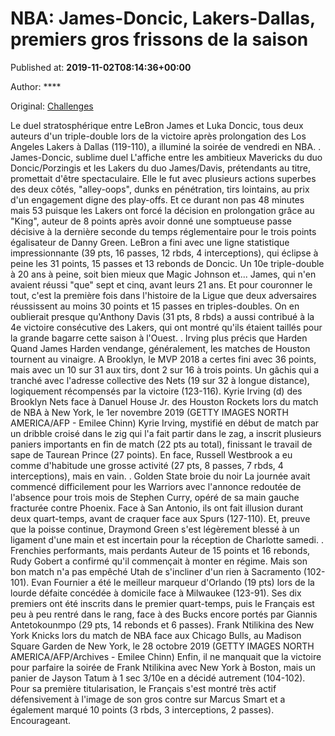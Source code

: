 
# NBA: James-Doncic, Lakers-Dallas, premiers gros frissons de la saison

Published at: **2019-11-02T08:14:36+00:00**

Author: ****

Original: [Challenges](https://www.challenges.fr/sport/nba-james-doncic-lakers-dallas-premiers-gros-frissons-de-la-saison_682811)

Le duel stratosphérique entre LeBron James et Luka Doncic, tous deux auteurs d'un triple-double lors de la victoire après prolongation des Los Angeles Lakers à Dallas (119-110), a illuminé la soirée de vendredi en NBA.
. James-Doncic, sublime duel
L'affiche entre les ambitieux Mavericks du duo Doncic/Porzingis et les Lakers du duo James/Davis, prétendants au titre, promettait d'être spectaculaire. Elle le fut avec plusieurs actions superbes des deux côtés, "alley-oops", dunks en pénétration, tirs lointains, au prix d'un engagement digne des play-offs.
Et ce durant non pas 48 minutes mais 53 puisque les Lakers ont forcé la décision en prolongation grâce au "King", auteur de 8 points après avoir donné une somptueuse passe décisive à la dernière seconde du temps réglementaire pour le trois points égalisateur de Danny Green.
LeBron a fini avec une ligne statistique impressionnante (39 pts, 16 passes, 12 rbds, 4 interceptions), qui éclipse à peine les 31 points, 15 passes et 13 rebonds de Doncic. Un 10e triple-double à 20 ans à peine, soit bien mieux que Magic Johnson et... James, qui n'en avaient réussi "que" sept et cinq, avant leurs 21 ans.
Et pour couronner le tout, c'est la première fois dans l'histoire de la Ligue que deux adversaires réussissent au moins 30 points et 15 passes en triples-doubles.
On en oublierait presque qu'Anthony Davis (31 pts, 8 rbds) a aussi contribué à la 4e victoire consécutive des Lakers, qui ont montré qu'ils étaient taillés pour la grande bagarre cette saison à l'Ouest.
. Irving plus précis que Harden
Quand James Harden vendange, généralement, les matches de Houston tournent au vinaigre. A Brooklyn, le MVP 2018 a certes fini avec 36 points, mais avec un 10 sur 31 aux tirs, dont 2 sur 16 à trois points. Un gâchis qui a tranché avec l'adresse collective des Nets (19 sur 32 à longue distance), logiquement récompensés par la victoire (123-116).
Kyrie Irving (d) des Brooklyn Nets face à Danuel House Jr. des Houston Rockets lors du match de NBA à New York, le 1er novembre 2019 (GETTY IMAGES NORTH AMERICA/AFP - Emilee Chinn)
Kyrie Irving, mystifié en début de match par un dribble croisé dans le zig qui l'a fait partir dans le zag, a inscrit plusieurs paniers importants en fin de match (22 pts au total), finissant le travail de sape de Taurean Prince (27 points). En face, Russell Westbrook a eu comme d'habitude une grosse activité (27 pts, 8 passes, 7 rbds, 4 interceptions), mais en vain.
. Golden State broie du noir
La journée avait commencé difficilement pour les Warriors avec l'annonce redoutée de l'absence pour trois mois de Stephen Curry, opéré de sa main gauche fracturée contre Phoenix. Face à San Antonio, ils ont fait illusion durant deux quart-temps, avant de craquer face aux Spurs (127-110).
Et, preuve que la poisse continue, Draymond Green s'est légèrement blessé à un ligament d'une main et est incertain pour la réception de Charlotte samedi.
. Frenchies performants, mais perdants
Auteur de 15 points et 16 rebonds, Rudy Gobert a confirmé qu'il commençait à monter en régime. Mais son bon match n'a pas empêché Utah de s'incliner d'un rien à Sacramento (102-101).
Evan Fournier a été le meilleur marqueur d'Orlando (19 pts) lors de la lourde défaite concédée à domicile face à Milwaukee (123-91). Ses dix premiers ont été inscrits dans le premier quart-temps, puis le Français est peu à peu rentré dans le rang, face à des Bucks encore portés par Giannis Antetokounmpo (29 pts, 14 rebonds et 6 passes).
Frank Ntilikina des New York Knicks lors du match de NBA face aux Chicago Bulls, au Madison Square Garden de New York, le 28 octobre 2019 (GETTY IMAGES NORTH AMERICA/AFP/Archives - Emilee Chinn)
Enfin, il ne manquait que la victoire pour parfaire la soirée de Frank Ntilikina avec New York à Boston, mais un panier de Jayson Tatum à 1 sec 3/10e en a décidé autrement (104-102). Pour sa première titularisation, le Français s'est montré très actif défensivement à l'image de son gros contre sur Marcus Smart et a également marqué 10 points (3 rbds, 3 interceptions, 2 passes). Encourageant.
